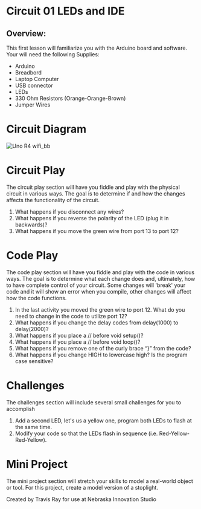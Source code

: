 # Circuit 01 LEDs and IDE

## Overview:
This first lesson will familiarize you with the Arduino board and software. Your will need the following Supplies:

- Arduino
- Breadbord
- Laptop Computer
- USB connector
- LEDs
- 330 Ohm Resistors (Orange-Orange-Brown)
- Jumper Wires


# Circuit Diagram
![Uno R4 wifi_bb](https://github.com/TravisRay33/Arduino-Intro-to-Coding/assets/140020128/e9912651-7622-40ca-9a43-cd284fb15702)

# Circuit Play
The circuit play section will have you fiddle and play with the physical circuit in various ways. The goal is to determine if and how the changes affects the functionality of the circuit.

1. What happens if you disconnect any wires?
2. What happens if you reverse the polarity of the LED (plug it in backwards)?
3. What happens if you move the green wire from port 13 to port 12?

# Code Play
The code play section will have you fiddle and play with the code in various ways. The goal is to determine what each change does and, ultimately, how to have complete control of your circuit. Some changes will 'break' your code and it will show an error when you compile, other changes will affect how the code functions. 

1.	In the last activity you moved the green wire to port 12. What do you need to change in the code to utilize port 12?
2.	What happens if you change the delay codes from delay(1000) to delay(2000)?
3.	What happens if you place a // before void setup()?
4.	What happens if you place a // before void loop()?
5.	What happens if you remove one of the curly brace “}” from the code?
6.	What happens if you change HIGH to lowercase high? Is the program case sensitive?

# Challenges
The challenges section will include several small challenges for you to accomplish

1. Add a second LED, let's us a yellow one, program both LEDs to flash at the same time.
2. Modify your code so that the LEDs flash in sequence (i.e. Red-Yellow-Red-Yellow).

# Mini Project
The mini project section will stretch your skills to model a real-world object or tool. For this project, create a model version of a stoplight. 



Created by Travis Ray for use at Nebraska Innovation Studio
